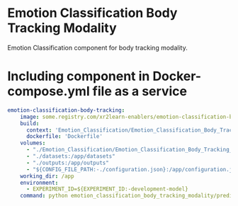 # Emotion Classification Body Tracking Modality

Emotion Classification component for body tracking modality.

# Including component in Docker-compose.yml file as a service

```yaml
emotion-classification-body-tracking:
    image: some.registry.com/xr2learn-enablers/emotion-classification-body-tracking:latest
    build:
      context: 'Emotion_Classification/Emotion_Classification_Body_Tracking_Modality'
      dockerfile: 'Dockerfile'
    volumes:
      - "./Emotion_Classification/Emotion_Classification_Body_Tracking_Modality:/app"
      - "./datasets:/app/datasets"
      - "./outputs:/app/outputs"
      - "${CONFIG_FILE_PATH:-./configuration.json}:/app/configuration.json"
    working_dir: /app
    environment:
      - EXPERIMENT_ID=${EXPERIMENT_ID:-development-model}
    command: python emotion_classification_body_tracking_modality/predict.py

```
